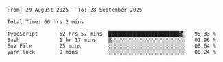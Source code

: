 <!--START_SECTION:waka-->

```abap
From: 29 August 2025 - To: 28 September 2025

Total Time: 66 hrs 2 mins

TypeScript       62 hrs 57 mins  ███████████████████████▓░   95.33 %
Bash             1 hr 17 mins    ▒░░░░░░░░░░░░░░░░░░░░░░░░   01.96 %
Env File         25 mins         ░░░░░░░░░░░░░░░░░░░░░░░░░   00.64 %
yarn.lock        9 mins          ░░░░░░░░░░░░░░░░░░░░░░░░░   00.24 %
```

<!--END_SECTION:waka-->
